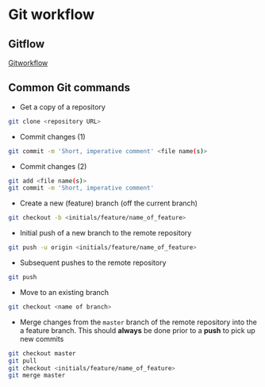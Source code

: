 # Git workflow

## Gitflow


[Gitworkflow](https://www.atlassian.com/git/tutorials/comparing-workflows/gitflow-workflow)


## Common Git commands

* Get a copy of a repository

```bash
git clone <repository URL>
```

* Commit changes (1)

```bash
git commit -m 'Short, imperative comment' <file name(s)>
```

* Commit changes (2)

```bash
git add <file name(s)>
git commit -m 'Short, imperative comment'
```

* Create a new (feature) branch (off the current branch)

```bash
git checkout -b <initials/feature/name_of_feature>
```

* Initial push of a new branch to the remote repository

```bash
git push -u origin <initials/feature/name_of_feature>
```

* Subsequent pushes to the remote repository

```bash
git push
```

* Move to an existing branch

```bash
git checkout <name of branch>
```

* Merge changes from the `master` branch of the remote repository into the a feature branch.  This should **always** be done prior to a **push** to pick up new commits

```bash
git checkout master
git pull
git checkout <initials/feature/name_of_feature>
git merge master
```
